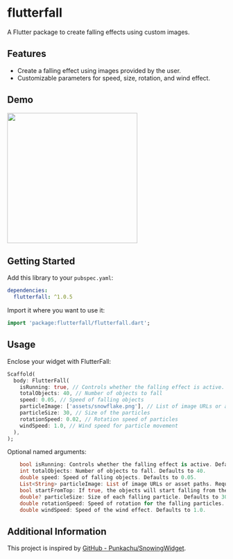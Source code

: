 # flutterfall

A Flutter package to create falling effects using custom images.

## Features

- Create a falling effect using images provided by the user.
- Customizable parameters for speed, size, rotation, and wind effect.

## Demo

<img width="300" src="https://raw.githubusercontent.com/rvdrover/flutterfall/39d035b24e13fab6ad4e2e0529351bcd5c777a54/demo.gif"/>

## Getting Started

Add this library to your `pubspec.yaml`:

```yaml
dependencies:
  flutterfall: ^1.0.5
```

Import it where you want to use it:

```dart
import 'package:flutterfall/flutterfall.dart';
```

## Usage

Enclose your widget with FlutterFall:

```dart
Scaffold(
  body: FlutterFall(
    isRunning: true, // Controls whether the falling effect is active.
    totalObjects: 40, // Number of objects to fall
    speed: 0.05, // Speed of falling objects
    particleImage: ['assets/snowflake.png'], // List of image URLs or asset paths
    particleSize: 30, // Size of the particles
    rotationSpeed: 0.02, // Rotation speed of particles
    windSpeed: 1.0, // Wind speed for particle movement
  ),
);
```
Optional named arguments:

```dart
    bool isRunning: Controls whether the falling effect is active. Defaults to true.
    int totalObjects: Number of objects to fall. Defaults to 40.
    double speed: Speed of falling objects. Defaults to 0.05.
    List<String> particleImage: List of image URLs or asset paths. Required.
    bool startFromTop: If true, the objects will start falling from the top. Defaults to false.
    double? particleSize: Size of each falling particle. Defaults to 30.
    double rotationSpeed: Speed of rotation for the falling particles. Defaults to 0.02.
    double windSpeed: Speed of the wind effect. Defaults to 1.0.
```

## Additional Information

This project is inspired by [GitHub - Punkachu/SnowingWidget](https://github.com/Punkachu/SnowingWidget). 
